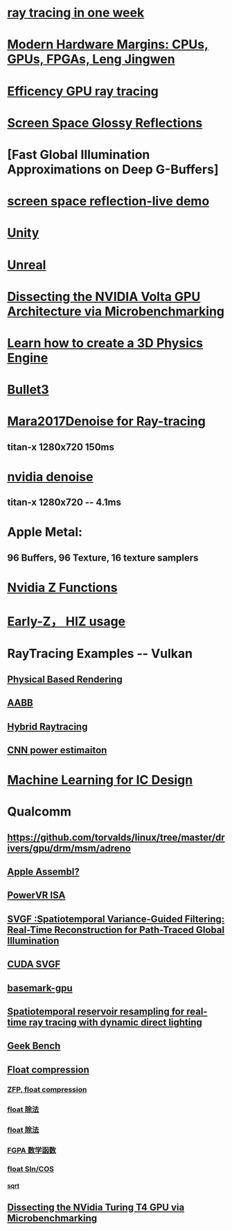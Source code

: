 # [ray tracing in one week](https://github.com/RayTracing/raytracing.github.io)
# [Modern Hardware Margins: CPUs, GPUs, FPGAs, Leng Jingwen](https://edge.seas.harvard.edu/files/edge/files/iolts-2019-v2.pdf)
# [Efficency GPU  ray tracing](http://jcgt.org/published/0003/04/04/)
# [Screen Space Glossy Reflections ](http://roar11.com/2015/07/screen-space-glossy-reflections/)
# [Fast Global Illumination Approximations on Deep G-Buffers]
# [screen space reflection-live demo](https://github.com/abiro/screen-space-reflections)
# [Unity](https://developer.unigine.com/en/docs/future/start/?rlang=cpp)
# [Unreal](https://docs.unrealengine.com/en-US/Engine/Rendering/index.html)
# [Dissecting the NVIDIA Volta GPU Architecture via Microbenchmarking](https://arxiv.org/abs/1804.06826) 
# [Learn how to create a 3D Physics Engine](https://sonarlearning.co.uk/coursepage.php?topic=desktop&course=ext-bb-3d-physics-engine)
# [Bullet3](https://github.com/bulletphysics/bullet3)
# [Mara2017Denoise for Ray-tracing](https://casual-effects.com/research/Mara2017Denoise/Mara2017Denoise.pdf)
## titan-x  1280x720  150ms
# [nvidia denoise](https://cg.ivd.kit.edu/publications/2017/svgf/svgf_preprint.pdf)  
## titan-x 1280x720 -- 4.1ms 

# Apple Metal:
## 96 Buffers, 96 Texture, 16 texture samplers


# [Nvidia Z Functions](http://developer.download.nvidia.com/presentations/2008/GDC/GDC08-D3DDay-Performance.pdf)
# [Early-Z， HIZ usage](https://www.bbsmax.com/A/kPzOgBAezx/)

# RayTracing Examples  --  Vulkan
## [Physical Based Rendering](https://github.com/Nadrin/Quartz)
## [AABB ](https://github.com/DerRM/VulkanRaytracingProceduralGeometry)
## [Hybrid Raytracing](https://github.com/Max1412/vgraphics)
## [CNN power estimaiton](https://research.nvidia.com/sites/default/files/pubs/2019-06_PRIMAL%3A-Power-Inference//24_1_Zhou_PRIMAL.pdf)

# [Machine Learning for IC Design](https://gogul.dev/hardware/research-papers-vlsi-ml)

# Qualcomm
## https://github.com/torvalds/linux/tree/master/drivers/gpu/drm/msm/adreno
## [Apple Assembl?](https://stackoverflow.com/questions/49810845/metal-shading-language-ir-format)
## [PowerVR ISA](https://github.com/powervr-graphics/Native_SDK/blob/master/docs/Architecture%20Guides/PowerVR%20Instruction%20Set%20Reference.pdf)
## [SVGF :Spatiotemporal Variance-Guided Filtering: Real-Time Reconstruction for Path-Traced Global Illumination ](https://cg.ivd.kit.edu/publications/2017/svgf/svgf_preprint.pdf)
## [CUDA SVGF](https://github.com/ZheyuanXie/CUDA-Path-Tracer-Denoising)
## [basemark-gpu](https://www.basemark.com/benchmarks/basemark-gpu/)
## [Spatiotemporal reservoir resampling for real-time ray tracing with dynamic direct lighting](https://research.nvidia.com/sites/default/files/pubs/2020-07_Spatiotemporal-reservoir-resampling/ReSTIR.pdf)
## [Geek Bench ](https://www.geekbench.com/doc/geekbench5-compute-workloads.pdf)


## [Float compression](https://github.com/powturbo/Turbo-Transpose)
### [ZFP, float compression](https://computing.llnl.gov/projects/floating-point-compression/zfp-versions)
### [float  除法](https://zhuanlan.zhihu.com/p/43078619)
### [float  除法](http://www.docin.com/p-950123370.html)
###  [FGPA 数学函数 ](https://blog.csdn.net/qq_38352854/article/details/81050343)
###  [float SIn/COS](https://blog.csdn.net/liyuanbhu/article/details/8458769)
#### [sqrt](https://blog.csdn.net/weixin_30734435/article/details/96950645?utm_medium=distribute.pc_relevant.none-task-blog-BlogCommendFromBaidu-4.edu_weight&depth_1-utm_source=distribute.pc_relevant.none-task-blog-BlogCommendFromBaidu-4.edu_weight)
## [Dissecting the NVidia Turing T4 GPU via Microbenchmarking](https://arxiv.org/pdf/1903.07486.pdf)
